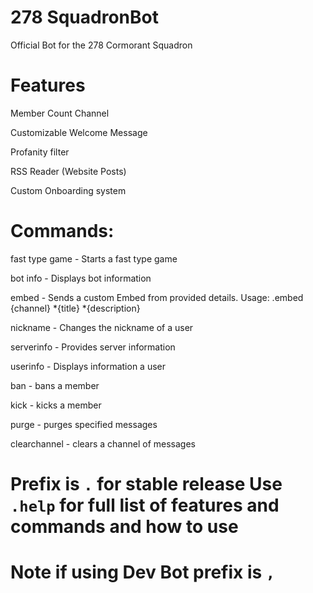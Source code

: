 # 278 SquadronBot

Official Bot for the 278 Cormorant Squadron



# Features
Member Count Channel

Customizable Welcome Message

Profanity filter



RSS Reader (Website Posts)

Custom Onboarding system

# Commands:


fast type game - Starts a fast type game

bot info - Displays bot information

embed - Sends a custom Embed from provided details. Usage: .embed {channel} *{title} *{description}

nickname - Changes the nickname of a user

serverinfo - Provides server information

userinfo - Displays information a user

ban - bans a member

kick - kicks a member

purge - purges specified messages

clearchannel - clears a channel of messages

# Prefix is ```.``` for stable release Use ```.help``` for full list of features and commands and how to use
# Note if using Dev Bot prefix is ```,```
